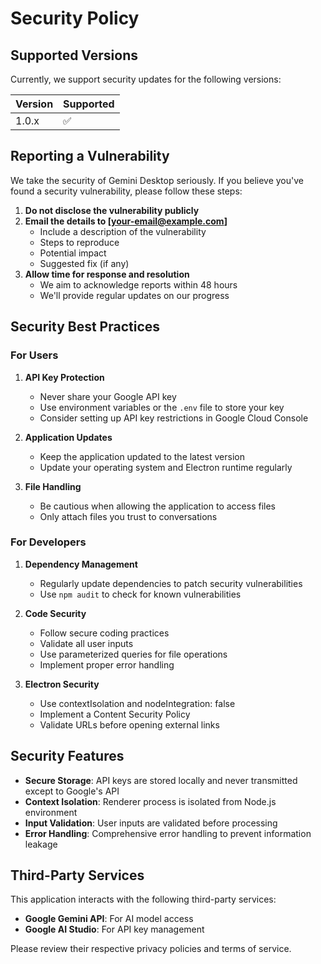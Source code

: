 # Security Policy

## Supported Versions

Currently, we support security updates for the following versions:

| Version | Supported          |
| ------- | ------------------ |
| 1.0.x   | :white_check_mark: |

## Reporting a Vulnerability

We take the security of Gemini Desktop seriously. If you believe you've found a security vulnerability, please follow these steps:

1. **Do not disclose the vulnerability publicly**
2. **Email the details to [your-email@example.com]**
   - Include a description of the vulnerability
   - Steps to reproduce
   - Potential impact
   - Suggested fix (if any)
3. **Allow time for response and resolution**
   - We aim to acknowledge reports within 48 hours
   - We'll provide regular updates on our progress

## Security Best Practices

### For Users

1. **API Key Protection**
   - Never share your Google API key
   - Use environment variables or the `.env` file to store your key
   - Consider setting up API key restrictions in Google Cloud Console

2. **Application Updates**
   - Keep the application updated to the latest version
   - Update your operating system and Electron runtime regularly

3. **File Handling**
   - Be cautious when allowing the application to access files
   - Only attach files you trust to conversations

### For Developers

1. **Dependency Management**
   - Regularly update dependencies to patch security vulnerabilities
   - Use `npm audit` to check for known vulnerabilities

2. **Code Security**
   - Follow secure coding practices
   - Validate all user inputs
   - Use parameterized queries for file operations
   - Implement proper error handling

3. **Electron Security**
   - Use contextIsolation and nodeIntegration: false
   - Implement a Content Security Policy
   - Validate URLs before opening external links

## Security Features

- **Secure Storage**: API keys are stored locally and never transmitted except to Google's API
- **Context Isolation**: Renderer process is isolated from Node.js environment
- **Input Validation**: User inputs are validated before processing
- **Error Handling**: Comprehensive error handling to prevent information leakage

## Third-Party Services

This application interacts with the following third-party services:

- **Google Gemini API**: For AI model access
- **Google AI Studio**: For API key management

Please review their respective privacy policies and terms of service.